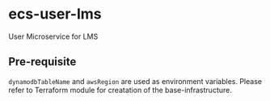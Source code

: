 # ecs-user-lms
User Microservice for LMS

## Pre-requisite

`dynamodbTableName` and `awsRegion` are used as environment variables. Please refer to Terraform module for creatation of the base-infrastructure.

